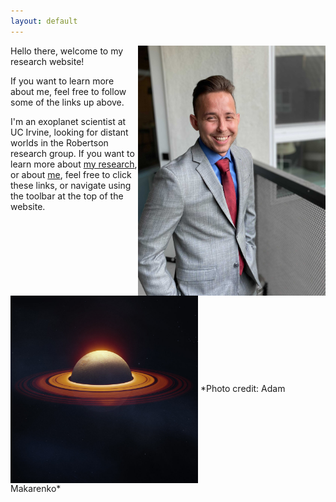 ```yaml
---
layout: default
---
```


<img align="right" width="300" height="400" src="./Images/corey.png">

Hello there, welcome to my research website!

If you want to learn more about me, feel free to follow some of the links up above.

I'm an exoplanet scientist at UC Irvine, looking for distant worlds in the Robertson research group. If you want to learn more about [my research](/myresearch/), or about [me](/about/), feel free to click these links, or navigate using the toolbar at the top of the website.








<img align="center" width="300" height="300" src="./Images/EXP197A.jpg">
*Photo credit: Adam Makarenko*
